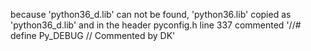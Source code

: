 because 'python36_d.lib' can not be found, 'python36.lib' copied as 'python36_d.lib' and in the header pyconfig.h line 337 commented '//#	define Py_DEBUG  // Commented by DK'
